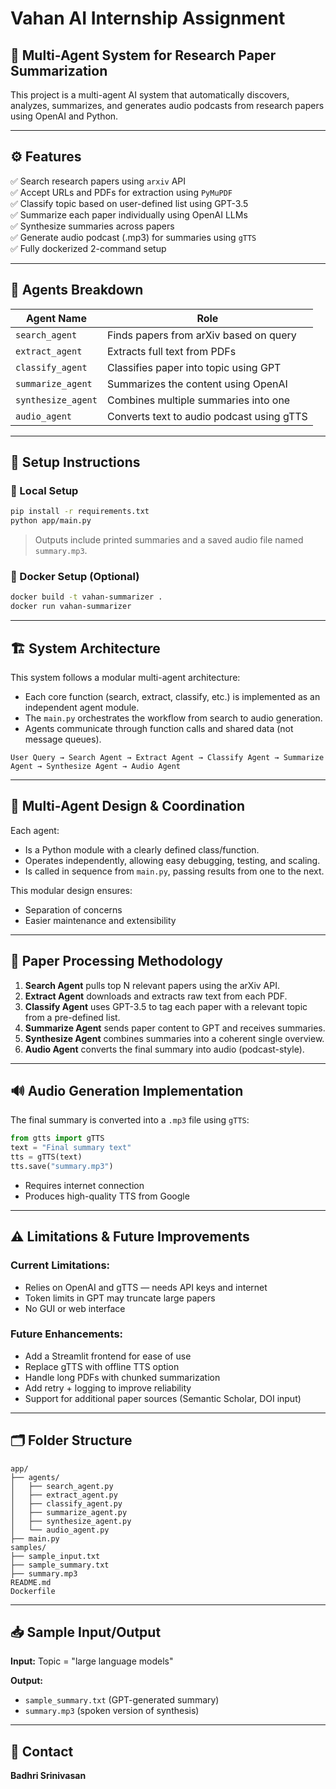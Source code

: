 # Vahan AI Internship Assignment

## 📌 Multi-Agent System for Research Paper Summarization

This project is a multi-agent AI system that automatically discovers, analyzes, summarizes, and generates audio podcasts from research papers using OpenAI and Python.

---

## ⚙️ Features

✅ Search research papers using `arxiv` API  
✅ Accept URLs and PDFs for extraction using `PyMuPDF`  
✅ Classify topic based on user-defined list using GPT-3.5  
✅ Summarize each paper individually using OpenAI LLMs  
✅ Synthesize summaries across papers  
✅ Generate audio podcast (.mp3) for summaries using `gTTS`  
✅ Fully dockerized 2-command setup

---

## 🧠 Agents Breakdown

| Agent Name         | Role                                                  |
|-------------------|--------------------------------------------------------|
| `search_agent`    | Finds papers from arXiv based on query                |
| `extract_agent`   | Extracts full text from PDFs                          |
| `classify_agent`  | Classifies paper into topic using GPT                 |
| `summarize_agent` | Summarizes the content using OpenAI                   |
| `synthesize_agent`| Combines multiple summaries into one                  |
| `audio_agent`     | Converts text to audio podcast using gTTS             |

---

## 🚀 Setup Instructions

### 🔧 Local Setup
```bash
pip install -r requirements.txt
python app/main.py
```
> Outputs include printed summaries and a saved audio file named `summary.mp3`.

### 🐳 Docker Setup (Optional)
```bash
docker build -t vahan-summarizer .
docker run vahan-summarizer
```

---

## 🏗️ System Architecture

This system follows a modular multi-agent architecture:
- Each core function (search, extract, classify, etc.) is implemented as an independent agent module.
- The `main.py` orchestrates the workflow from search to audio generation.
- Agents communicate through function calls and shared data (not message queues).

```
User Query → Search Agent → Extract Agent → Classify Agent → Summarize Agent → Synthesize Agent → Audio Agent
```

---

## 🤖 Multi-Agent Design & Coordination

Each agent:
- Is a Python module with a clearly defined class/function.
- Operates independently, allowing easy debugging, testing, and scaling.
- Is called in sequence from `main.py`, passing results from one to the next.

This modular design ensures:
- Separation of concerns
- Easier maintenance and extensibility

---

## 📄 Paper Processing Methodology

1. **Search Agent** pulls top N relevant papers using the arXiv API.
2. **Extract Agent** downloads and extracts raw text from each PDF.
3. **Classify Agent** uses GPT-3.5 to tag each paper with a relevant topic from a pre-defined list.
4. **Summarize Agent** sends paper content to GPT and receives summaries.
5. **Synthesize Agent** combines summaries into a coherent single overview.
6. **Audio Agent** converts the final summary into audio (podcast-style).

---

## 🔊 Audio Generation Implementation

The final summary is converted into a `.mp3` file using `gTTS`:
```python
from gtts import gTTS
text = "Final summary text"
tts = gTTS(text)
tts.save("summary.mp3")
```
- Requires internet connection
- Produces high-quality TTS from Google

---

## ⚠️ Limitations & Future Improvements

### Current Limitations:
- Relies on OpenAI and gTTS — needs API keys and internet
- Token limits in GPT may truncate large papers
- No GUI or web interface

### Future Enhancements:
- Add a Streamlit frontend for ease of use
- Replace gTTS with offline TTS option
- Handle long PDFs with chunked summarization
- Add retry + logging to improve reliability
- Support for additional paper sources (Semantic Scholar, DOI input)

---

## 🗂️ Folder Structure
```
app/
├── agents/
│   ├── search_agent.py
│   ├── extract_agent.py
│   ├── classify_agent.py
│   ├── summarize_agent.py
│   ├── synthesize_agent.py
│   └── audio_agent.py
├── main.py
samples/
├── sample_input.txt
├── sample_summary.txt
├── summary.mp3
README.md
Dockerfile
```

---

## 📥 Sample Input/Output

**Input:** Topic = "large language models"

**Output:**
- `sample_summary.txt` (GPT-generated summary)
- `summary.mp3` (spoken version of synthesis)

---

## 🙋 Contact
**Badhri Srinivasan**  


